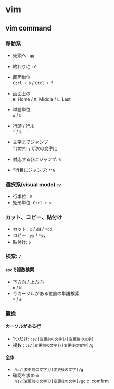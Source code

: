 # vim
## vim command
### 移動系
- 先頭へ  : `gg`   
- 終わりに : `G`  
 
- 画面単位  
`Ctrl + b` / `Ctrl + f`   

- 画面上の  
`H`: Home / `M`: Middle / `L`: Last  

- 単語単位  
`w` / `b`  

- 行頭 / 行末  
`^` / `$`  

- 文字までジャンプ  
`f(文字)` `;`で次の文字に  

- 対応する{}にジャンプ: `%`  

- *行目にジャンプ: `**G`  

### 選択系(visual mode) :`v`  
- 行単位  : `V`  
- 矩形単位: `Ctrl + v  `

### カット、コピー、貼付け
- カット : `x` / `dd` / `*dd`  
- コピー : `yy` / `*yy`  
- 貼付け: `p`  

### 検索: `/`
#### `esc`で複数検索  
- 下方向 / 上方向  
`n` / `N`  
- 今カーソルがある位置の単語検索  
`*` / `#`  

### 置換
#### カーソルがある行
- 1つだけ: `:s/[変更前の文字]/[変更後の文字]`  
- 複数  : `:s/[変更前の文字]/[変更後の文字]/g`  
#### 全体
- `:%s/[変更前の文字]/[変更後の文字]/g`  
- 確認を求める  
`:%s/[変更前の文字]/[変更後の文字]/gc` c :comfirm  


